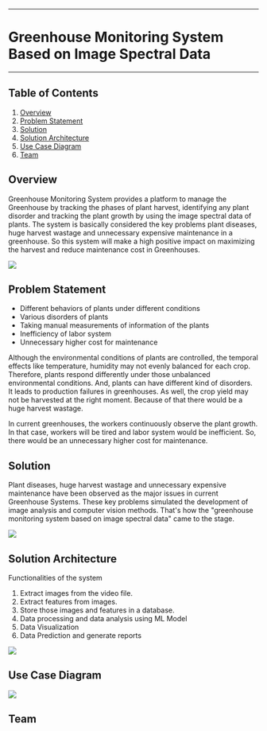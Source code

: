 ___
# Greenhouse Monitoring System Based on Image Spectral Data
___

## Table of Contents
1. [Overview](#overview)
2. [Problem Statement](#problem-statement)
3. [Solution](#solution)
4. [Solution Architecture](#solution-architecture)
5. [Use Case Diagram](#use-case-diagram)
6. [Team](#team)


## Overview
Greenhouse Monitoring System provides a platform to manage the Greenhouse by tracking the phases of plant harvest, identifying any plant disorder and tracking the plant growth by using the image spectral data of plants. The system is basically considered the key problems plant diseases, huge harvest wastage and unnecessary expensive maintenance in a greenhouse. So this system will make a high positive impact on maximizing the harvest and reduce maintenance cost in Greenhouses.

![](https://github.com/athraju/2021_IBM_Code_Challenge_Greeenhouse_Monitoring_System/blob/main/data/docs/introduction.png)

## Problem Statement
- Different behaviors of plants under different conditions
- Various disorders of plants
- Taking manual measurements of information of the plants
- Inefficiency of labor system
- Unnecessary higher cost for maintenance

Although the environmental conditions of plants are controlled, the temporal effects like temperature, humidity may not evenly balanced for each crop. Therefore, plants respond differently under those unbalanced environmental conditions. And, plants can have different kind of disorders. It leads to production failures in greenhouses. As well, the crop yield may not be harvested at the right moment. Because of that there would be a huge harvest wastage.

In current greenhouses, the workers continuously observe the plant growth. In that case, workers will be tired and labor system would be inefficient. So, there would be an unnecessary higher cost for maintenance.

## Solution
Plant diseases, huge harvest wastage and unnecessary expensive maintenance have been observed as the major issues in current Greenhouse Systems. These key problems simulated the development of image analysis and computer vision methods. That's how the "greenhouse monitoring system based on image spectral data" came to the stage.

![](https://github.com/athraju/2021_IBM_Code_Challenge_Greeenhouse_Monitoring_System/blob/main/data/docs/camerasystem.png)

## Solution Architecture
Functionalities of the system
1. Extract images from the video file.
2. Extract features from images.
3. Store those images and features in a database.
4. Data processing and data analysis using ML Model
5. Data Visualization
6. Data Prediction and generate reports

![](https://github.com/athraju/2021_IBM_Code_Challenge_Greeenhouse_Monitoring_System/blob/main/data/docs/architecture.png)

## Use Case Diagram
![](https://github.com/athraju/2021_IBM_Code_Challenge_Greeenhouse_Monitoring_System/blob/main/data/docs/usecase_diagram.png)

## Team

